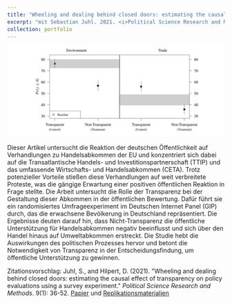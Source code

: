 ```yaml
---
title: "Wheeling and dealing behind closed doors: estimating the causal effect of transparency on policy evaluations using a survey experiment."
excerpt: "mit Sebastian Juhl. 2021. <i>Political Science Research and Methods</i>. 9(1): 36-52.<br/><img src='/images/psrm2021.png'>"
collection: portfolio
---
```


![Process Illustration](/images/psrm2021.png)

Dieser Artikel untersucht die Reaktion der deutschen Öffentlichkeit auf Verhandlungen zu Handelsabkommen der EU und konzentriert sich dabei auf die Transatlantische Handels- und Investitionspartnerschaft (TTIP) und das umfassende Wirtschafts- und Handelsabkommen (CETA). Trotz potenzieller Vorteile stießen diese Verhandlungen auf weit verbreitete Proteste, was die gängige Erwartung einer positiven öffentlichen Reaktion in Frage stellte. Die Arbeit untersucht die Rolle der Transparenz bei der Gestaltung dieser Abkommen in der öffentlichen Bewertung. Dafür führt sie ein randomisiertes Umfrageexperiment im Deutschen Internet Panel (GIP) durch, das die erwachsene Bevölkerung in Deutschland repräsentiert. Die Ergebnisse deuten darauf hin, dass Nicht-Transparenz die öffentliche Unterstützung für Handelsabkommen negativ beeinflusst und sich über den Handel hinaus auf Umweltabkommen erstreckt. Die Studie hebt die Auswirkungen des politischen Prozesses hervor und betont die Notwendigkeit von Transparenz in der Entscheidungsfindung, um öffentliche Unterstützung zu gewinnen.

Zitationsvorschlag: Juhl, S., and  Hilpert, D. (2021). &quot;Wheeling and dealing behind closed doors: estimating the causal effect of transparency on policy evaluations using a survey experiment.&quot; <i>Political Science Research and Methods</i>. 9(1): 36-52. [Papier](https://www.cambridge.org/core/journals/political-science-research-and-methods/article/wheeling-and-dealing-behind-closed-doors-estimating-the-causal-effect-of-transparency-on-policy-evaluations-using-a-survey-experiment/F38E9DCA76E8DA5B44D44CA81C1BFF1A) und [Replikationsmaterialien](https://dataverse.harvard.edu/dataset.xhtml?persistentId=doi:10.7910/DVN/GAPIQO) 